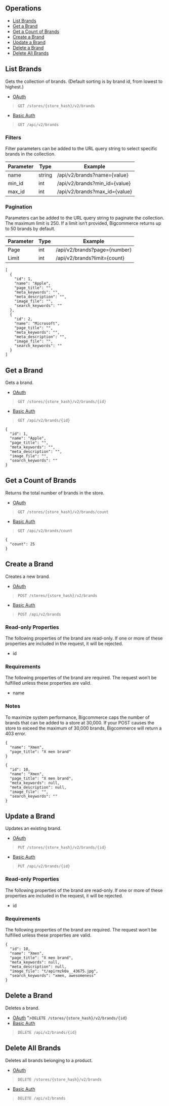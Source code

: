## Operations

*   [List Brands](#list-brands)
*   [Get a Brand](#get-a-brand)
*   [Get a Count of Brands](#get-a-count-of-brands)
*   [Create a Brand](#create-a-brand)
*   [Update a Brand](#update-a-brand)
*   [Delete a Brand](#delete-a-brand)
*   [Delete All Brands](#delete-all-brands)

## List Brands

Gets the collection of brands. (Default sorting is by brand id, from lowest to highest.)

*   [OAuth](#list-brands-oauth)
>`GET /stores/{store_hash}/v2/brands`
*   [Basic Auth](#list-brands-basic)
>`GET /api/v2/brands`

### Filters

Filter parameters can be added to the URL query string to select specific brands in the collection.

| Parameter | Type | Example |
| --- | --- | --- |
| name | string | /api/v2/brands?name={value} |
| min_id | int | /api/v2/brands?min_id={value} |
| max_id | int | /api/v2/brands?max_id={value} |

### Pagination

Parameters can be added to the URL query string to paginate the collection. The maximum limit is 250. If a limit isn’t provided, Bigcommerce returns up to 50 brands by default.

| Parameter | Type | Example |
| --- | --- | --- |
| Page | int | /api/v2/brands?page={number} |
| Limit | int | /api/v2/brands?limit={count} |

```
[
  {
    "id": 1,
    "name": "Apple",
    "page_title": "",
    "meta_keywords": "",
    "meta_description": "",
    "image_file": "",
    "search_keywords": ""
  },
  {
    "id": 2,
    "name": "Microsoft",
    "page_title": "",
    "meta_keywords": "",
    "meta_description": "",
    "image_file": "",
    "search_keywords": ""
  }
]
```


## Get a Brand

Gets a brand.

*   [OAuth](#get-a-brand-oauth)
>`GET /stores/{store_hash}/v2/brands/{id}`
*   [Basic Auth](#get-a-brand-basic)
>`GET /api/v2/brands/{id}`

```
{
  "id": 1,
  "name": "Apple",
  "page_title": "",
  "meta_keywords": "",
  "meta_description": "",
  "image_file": "",
  "search_keywords": ""
}
```


## Get a Count of Brands

Returns the total number of brands in the store.

*   [OAuth](#get-a-count-of-brands-oauth)
>`GET /stores/{store_hash}/v2/brands/count`
*   [Basic Auth](#get-a-count-of-brands-basic)
>`GET /api/v2/brands/count`

```
{
  "count": 25
}
```


## Create a Brand

Creates a new brand.


*   [OAuth](#create-a-brand-oauth)
>`POST /stores/{store_hash}/v2/brands`
*   [Basic Auth](#create-a-brand-basic)
>`POST /api/v2/brands`

### Read-only Properties

The following properties of the brand are read-only. If one or more of these properties are included in the request, it will be rejected.

*   id

### Requirements

The following properties of the brand are required. The request won’t be fulfilled unless these properties are valid.

*   name

### Notes

To maximize system performance, Bigcommerce caps the number of brands that can be added to a store at 30,000. If your POST causes the store to exceed the maximum of 30,000 brands, Bigcommerce will return a 403 error.

```
{
  "name": "Xmen",
  "page_title": "X men brand"
}
```


```
{
  "id": 10,
  "name": "Xmen",
  "page_title": "X men brand",
  "meta_keywords": null,
  "meta_description": null,
  "image_file": "",
  "search_keywords": ""
}
```


## Update a Brand

Updates an existing brand.

*   [OAuth](#update-a-brand-oauth)
>`PUT /stores/{store_hash}/v2/brands/{id}`
*   [Basic Auth](#update-a-brand-basic)
>`PUT /api/v2/brands/{id}`

### Read-only Properties

The following properties of the brand are read-only. If one or more of these properties are included in the request, it will be rejected.

*   id

### Requirements

The following properties of the brand are required. The request won’t be fulfilled unless these properties are valid.

```
{
  "id": 10,
  "name": "Xmen",
  "page_title": "X men brand",
  "meta_keywords": null,
  "meta_description": null,
  "image_file": "t/apirmzk0a__43675.jpg",
  "search_keywords": "xmen, awesomeness"
}
```


## Delete a Brand

Deletes a brand.

*   [OAuth](#delete-a-brand-oauth)
">`DELETE /stores/{store_hash}/v2/brands/{id}`
*   [Basic Auth](#delete-a-brand-basic)
>`DELETE /api/v2/brands/{id}`

## Delete All Brands

Deletes all brands belonging to a product.

*   [OAuth](#delete-all-brands-oauth)
>`DELETE /stores/{store_hash}/v2/brands`
*   [Basic Auth](#delete-all-brands-basic)
>`DELETE /api/v2/brands`

